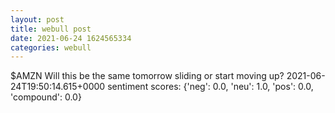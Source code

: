 ```yaml
--- 
layout: post 
title: webull post 
date: 2021-06-24 1624565334 
categories: webull 
--- 
```

$AMZN Will this be the same tomorrow sliding or start moving up?	2021-06-24T19:50:14.615+0000
sentiment scores: {'neg': 0.0, 'neu': 1.0, 'pos': 0.0, 'compound': 0.0}